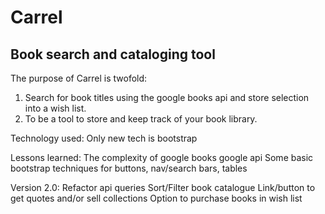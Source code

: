 # Carrel
## Book search and cataloging tool

The purpose of Carrel is twofold:
1. Search for book titles using the google books api and store selection into a wish list.
2. To be a tool to store and keep track of your book library.
















Technology used:
Only new tech is bootstrap

Lessons learned:
The complexity of google books google api
Some basic bootstrap techniques for buttons, nav/search bars, tables

Version 2.0:
Refactor api queries
Sort/Filter book catalogue
Link/button to get quotes and/or sell collections
Option to purchase books in wish list
